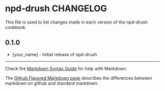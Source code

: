 npd-drush CHANGELOG
===================

This file is used to list changes made in each version of the npd-drush cookbook.

0.1.0
-----
- [your_name] - Initial release of npd-drush

- - -
Check the [Markdown Syntax Guide](http://daringfireball.net/projects/markdown/syntax) for help with Markdown.

The [Github Flavored Markdown page](http://github.github.com/github-flavored-markdown/) describes the differences between markdown on github and standard markdown.
